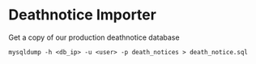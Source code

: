 Deathnotice Importer
====================

Get a copy of our production deathnotice database

```
mysqldump -h <db_ip> -u <user> -p death_notices > death_notice.sql
```


